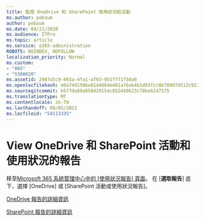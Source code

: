 ```yaml
---
title: 監視 OneDrive 和 SharePoint 使用狀況和活動
ms.author: pebaum
author: pebaum
ms.date: 04/21/2020
ms.audience: ITPro
ms.topic: article
ms.service: o365-administration
ROBOTS: NOINDEX, NOFOLLOW
localization_priority: Normal
ms.custom:
- "865"
- "5300020"
ms.assetid: 2987a5c9-063a-4fa1-af03-951f7f1750a8
ms.openlocfilehash: e0a74d150be81d4684e481a76eb4b1d93fcc8b70997d513c9230406f520d1ec2
ms.sourcegitcommit: b5f7da89a650d2915dc652449623c78be6247175
ms.translationtype: MT
ms.contentlocale: zh-TW
ms.lasthandoff: 08/05/2021
ms.locfileid: "54113335"
---
```

# <a name="view-reports-on-onedrive-and-sharepoint-activity-and-usage"></a>View OneDrive 和 SharePoint 活動和使用狀況的報告

移至[Microsoft 365 系統管理中心中的 [使用狀況報告] 頁面](https://admin.microsoft.com/AdminPortal/Home)。 在 [**選取報告**] 底下，選擇 [OneDrive] 或 [SharePoint 活動或使用狀況報告]。
  
[OneDrive 報告的詳細資訊](https://go.microsoft.com/fwlink/?linkid=875239)
  
[SharePoint 報告的詳細資訊](https://go.microsoft.com/fwlink/?linkid=875240)
  